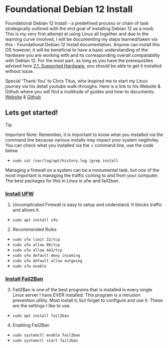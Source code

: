 # Foundational Debian 12 Install

Foundational Debian 12 Install - a predefined process or chain of task strategically outlined with the end goal of installing Debian 12 as a noob. This is my very first attempt at using Linux all together and due to the learning curve involved, I will be documenting my steps learned/taken via this - Foundational Debian 12 Install documentation. Anyone can install this OS however, it will be beneficial to have a basic understanding of the hardware you are working with and its corresponding overall compatability with Debian 12. For the most part, as long as you have the prerequisites advised here [2.1. Supported Hardware](https://www.debian.org/releases/bookworm/amd64/ch02s01.en.html), you should be able to get it installed without issue.   

Special 'Thank You' to Chris Titus, who inspired me to start my Linux journey via his detail youtube walk-throughs. Here is a link to his Website & Github where you will find a multitude of guides and how-to documents: [Website](https://christitus.com/) & [Github](https://github.com/ChrisTitusTech)

## Lets get started!

> [!TIP]
> Important Note: Remember, it is important to know what you installed via the command line because various installs may impact your system negitivley. You can check what you installed via the > command line, use the code below.

- `sudo cat /var/log/apt/history.log |grep install`


Managing a firewall on a system can be a monumental task, but one of the most important is managing the traffic coming to and from your computer. The best packages for this in Linux is ufw and fail2ban.



### [Install UFW](https://christitus.com/linux-security-mistakes/#google_vignette)

1. Uncomplicated Firewall is easy to setup and understand. It blocks traffic and allows it.

- `sudo apt install ufw`

2. Recommended Rules

- `sudo ufw limit 22/tcp`
- `sudo ufw allow 80/tcp`
- `sudo ufw allow 443/tcp`
- `sudo ufw default deny incoming`
- `sudo ufw default allow outgoing`
- `sudo ufw enable`


### [Install Fail2Ban](https://christitus.com/linux-security-mistakes/#google_vignette)

3. Fail2Ban is one of the best programs that is installed in every single Linux server I have EVER installed. This program is a intrusion prevention utility. Most install it, but forget to configure and use it. These are the settings I like to use.


- `sudo apt install fail2ban`

4. Enabling Fail2Ban

- `sudo systemctl enable fail2ban`
- `sudo systemctl start fail2ban`
